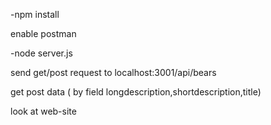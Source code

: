  -npm install
 
 enable postman
 
 -node server.js
 
 send get/post request to localhost:3001/api/bears
 
 get post data ( by field longdescription,shortdescription,title)
 
 look at web-site
